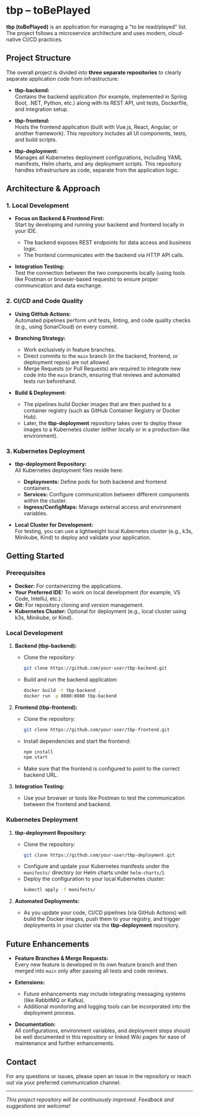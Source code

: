 # tbp – toBePlayed

**tbp (toBePlayed)** is an application for managing a "to be read/played" list. The project follows a microservice architecture and uses modern, cloud-native CI/CD practices.

## Project Structure

The overall project is divided into **three separate repositories** to clearly separate application code from infrastructure:

- **tbp-backend:**  
  Contains the backend application (for example, implemented in Spring Boot, .NET, Python, etc.) along with its REST API, unit tests, Dockerfile, and integration setup.

- **tbp-frontend:**  
  Hosts the frontend application (built with Vue.js, React, Angular, or another framework). This repository includes all UI components, tests, and build scripts.

- **tbp-deployment:**  
  Manages all Kubernetes deployment configurations, including YAML manifests, Helm charts, and any deployment scripts. This repository handles infrastructure as code, separate from the application logic.

## Architecture & Approach

### 1. Local Development

- **Focus on Backend & Frontend First:**  
  Start by developing and running your backend and frontend locally in your IDE.
  - The backend exposes REST endpoints for data access and business logic.
  - The frontend communicates with the backend via HTTP API calls.
  
- **Integration Testing:**  
  Test the connection between the two components locally (using tools like Postman or browser-based requests) to ensure proper communication and data exchange.

### 2. CI/CD and Code Quality

- **Using GitHub Actions:**  
  Automated pipelines perform unit tests, linting, and code quality checks (e.g., using SonarCloud) on every commit.
  
- **Branching Strategy:**  
  - Work exclusively in feature branches.  
  - Direct commits to the `main` branch (in the backend, frontend, or deployment repos) are not allowed.
  - Merge Requests (or Pull Requests) are required to integrate new code into the `main` branch, ensuring that reviews and automated tests run beforehand.
  
- **Build & Deployment:**  
  - The pipelines build Docker images that are then pushed to a container registry (such as GitHub Container Registry or Docker Hub).
  - Later, the **tbp-deployment** repository takes over to deploy these images to a Kubernetes cluster (either locally or in a production-like environment).

### 3. Kubernetes Deployment

- **tbp-deployment Repository:**  
  All Kubernetes deployment files reside here:
  - **Deployments:** Define pods for both backend and frontend containers.
  - **Services:** Configure communication between different components within the cluster.
  - **Ingress/ConfigMaps:** Manage external access and environment variables.
  
- **Local Cluster for Development:**  
  For testing, you can use a lightweight local Kubernetes cluster (e.g., k3s, Minikube, Kind) to deploy and validate your application.

## Getting Started

### Prerequisites

- **Docker:** For containerizing the applications.
- **Your Preferred IDE:** To work on local development (for example, VS Code, IntelliJ, etc.).
- **Git:** For repository cloning and version management.
- **Kubernetes Cluster:** Optional for deployment (e.g., local cluster using k3s, Minikube, or Kind).

### Local Development

1. **Backend (tbp-backend):**
   - Clone the repository:
     ```bash
     git clone https://github.com/your-user/tbp-backend.git
     ```
   - Build and run the backend application:
     ```bash
     docker build -t tbp-backend .
     docker run -p 8080:8080 tbp-backend
     ```

2. **Frontend (tbp-frontend):**
   - Clone the repository:
     ```bash
     git clone https://github.com/your-user/tbp-frontend.git
     ```
   - Install dependencies and start the frontend:
     ```bash
     npm install
     npm start
     ```
   - Make sure that the frontend is configured to point to the correct backend URL.

3. **Integration Testing:**
   - Use your browser or tools like Postman to test the communication between the frontend and backend.

### Kubernetes Deployment

1. **tbp-deployment Repository:**
   - Clone the repository:
     ```bash
     git clone https://github.com/your-user/tbp-deployment.git
     ```
   - Configure and update your Kubernetes manifests under the `manifests/` directory (or Helm charts under `helm-charts/`).
   - Deploy the configuration to your local Kubernetes cluster:
     ```bash
     kubectl apply -f manifests/
     ```

2. **Automated Deployments:**
   - As you update your code, CI/CD pipelines (via GitHub Actions) will build the Docker images, push them to your registry, and trigger deployments in your cluster via the **tbp-deployment** repository.

## Future Enhancements

- **Feature Branches & Merge Requests:**  
  Every new feature is developed in its own feature branch and then merged into `main` only after passing all tests and code reviews.
  
- **Extensions:**  
  - Future enhancements may include integrating messaging systems (like RabbitMQ or Kafka).
  - Additional monitoring and logging tools can be incorporated into the deployment process.
  
- **Documentation:**  
  All configurations, environment variables, and deployment steps should be well documented in this repository or linked Wiki pages for ease of maintenance and further enhancements.

## Contact

For any questions or issues, please open an issue in the repository or reach out via your preferred communication channel.

---

*This project repository will be continuously improved. Feedback and suggestions are welcome!* 
